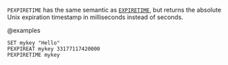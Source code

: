 `PEXPIRETIME` has the same semantic as [`EXPIRETIME`](./expiretime), but returns the absolute Unix expiration timestamp in milliseconds instead of seconds.

@examples

```cli
SET mykey "Hello"
PEXPIREAT mykey 33177117420000
PEXPIRETIME mykey
```

